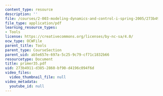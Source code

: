 ```yaml
---
content_type: resource
description: ''
file: /courses/2-003-modeling-dynamics-and-control-i-spring-2005/273b4911d3852860bf90d4196c094f6d_primer35.pdf
file_type: application/pdf
learning_resource_types:
- Tools
license: https://creativecommons.org/licenses/by-nc-sa/4.0/
ocw_type: OCWFile
parent_title: Tools
parent_type: CourseSection
parent_uid: ab5e657e-697a-5c25-9c79-cf71c1832b66
resourcetype: Document
title: primer35.pdf
uid: 273b4911-d385-2860-bf90-d4196c094f6d
video_files:
  video_thumbnail_file: null
video_metadata:
  youtube_id: null
---
```

